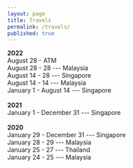 ```yaml
---
layout: page
title: Travels
permalink: /travels/
published: true
---
```


**2022**
<br>
August 28 - ATM
<br>
August 28 - 28 --- Malaysia
<br>
August 14 - 28 --- Singapore
<br>
August 14 - 14 --- Malaysia
<br>
January 1 - August 14 --- Singapore
<br>
<br>
**2021**
<br>
January 1 - December 31 --- Singapore
<br>
<br>
**2020**
<br>
January 29 - December 31 --- Singapore
<br>
January 28 - 29 --- Malaysia
<br>
January 25 - 27 --- Thailand
<br>
January 24 - 25 --- Malaysia
